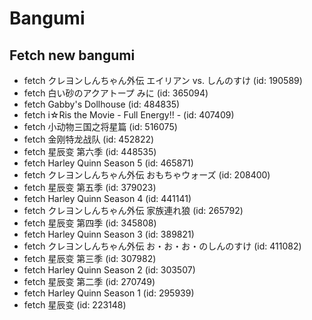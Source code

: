# Bangumi
## Fetch new bangumi
- fetch クレヨンしんちゃん外伝 エイリアン vs. しんのすけ (id: 190589)
- fetch 白い砂のアクアトープ みに (id: 365094)
- fetch Gabby's Dollhouse (id: 484835)
- fetch i☆Ris the Movie - Full Energy!! - (id: 407409)
- fetch 小动物三国之将星篇 (id: 516075)
- fetch 金刚特龙战队 (id: 452822)
- fetch 星辰变 第六季 (id: 448535)
- fetch Harley Quinn Season 5 (id: 465871)
- fetch クレヨンしんちゃん外伝 おもちゃウォーズ (id: 208400)
- fetch 星辰变 第五季 (id: 379023)
- fetch Harley Quinn Season 4 (id: 441141)
- fetch クレヨンしんちゃん外伝 家族連れ狼 (id: 265792)
- fetch 星辰变 第四季 (id: 345808)
- fetch Harley Quinn Season 3 (id: 389821)
- fetch クレヨンしんちゃん外伝 お・お・お・のしんのすけ (id: 411082)
- fetch 星辰变 第三季 (id: 307982)
- fetch Harley Quinn Season 2 (id: 303507)
- fetch 星辰变 第二季 (id: 270749)
- fetch Harley Quinn Season 1 (id: 295939)
- fetch 星辰变 (id: 223148)

